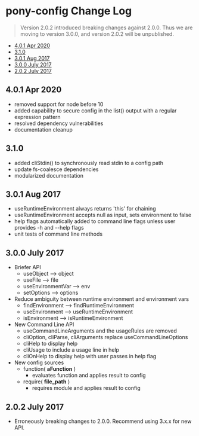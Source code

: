 # pony-config Change Log


> Version 2.0.2 introduced breaking changes against 2.0.0. Thus we are moving to version 3.0.0, and version 2.0.2 will be unpublished.

<!-- START doctoc generated TOC please keep comment here to allow auto update -->
<!-- DON'T EDIT THIS SECTION, INSTEAD RE-RUN doctoc TO UPDATE -->


- [4.0.1 Apr 2020](#401-apr-2020)
- [3.1.0](#310)
- [3.0.1 Aug 2017](#301-aug-2017)
- [3.0.0 July 2017](#300-july-2017)
- [2.0.2 July 2017](#202-july-2017)

<!-- END doctoc generated TOC please keep comment here to allow auto update -->

## 4.0.1 Apr 2020

- removed support for node before 10
- added capability to secure config in the list() output with a regular expression pattern
- resolved dependency vulnerabilities 
- documentation cleanup

## 3.1.0

- added cliStdin() to synchronously read stdin to a config path
- update fs-coalesce dependencies
- modularized documentation

## 3.0.1 Aug 2017

- useRuntimeEnvironment always returns 'this' for chaining
- useRuntimeEnvironment accepts null as input, sets environment to false
- help flags automatically added to command line flags unless user provides -h and --help flags
- unit tests of command line methods

## 3.0.0 July 2017

- Briefer API
    - useObject --> object
    - useFile --> file
    - useEnvironmentVar --> env
    - setOptions --> options
- Reduce ambiguity between runtime environment and environment vars
    - findEnvironment --> findRuntimeEnvironment
    - useEnvironment --> useRuntimeEnvironment
    - isEnvironment --> isRuntimeEnvironment
- New Command Line API
    - useCommandLineArguments and the usageRules are removed
    - cliOption, cliParse, cliArguments replace useCommandLineOptions
    - cliHelp to display help
    - cliUsage to include a usage line in help
    - cliOnHelp to display help with user passes in help flag
- New config sources
    - function( **aFunction** )
        - evaluates function and applies result to config
    - require( **file_path** )
        - requires module and applies result to config

## 2.0.2 July 2017
- Erroneously breaking changes to 2.0.0. Recommend using 3.x.x for new API.
